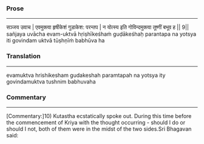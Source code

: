 ### Prose 
 --- 
सञ्जय उवाच |
एवमुक्त्वा हृषीकेशं गुडाकेश: परन्तप |
न योत्स्य इति गोविन्दमुक्त्वा तूष्णीं बभूव ह || 9||
sañjaya uvācha
evam-uktvā hṛiṣhīkeśhaṁ guḍākeśhaḥ parantapa
na yotsya iti govindam uktvā tūṣhṇīṁ babhūva ha

### Translation 
 --- 
evamuktva hrishikesham gudakeshah paramtapah na yotsya ity govindamuktva tushnim babhuvaha

### Commentary 
 --- 
[Commentary:]10) Kutastha ecstatically spoke out. During this time before the commencement of Kriya with the thought occurring - should I do or should I not, both of them were in the midst of the two sides.Sri Bhagavan said: